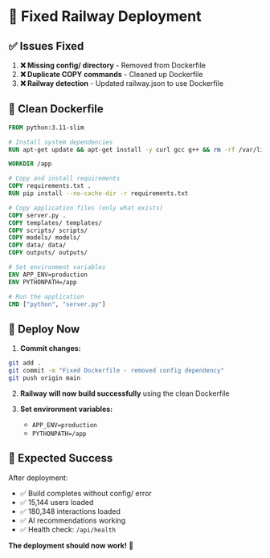 # 🔧 Fixed Railway Deployment

## ✅ Issues Fixed

1. **❌ Missing config/ directory** - Removed from Dockerfile
2. **❌ Duplicate COPY commands** - Cleaned up Dockerfile
3. **❌ Railway detection** - Updated railway.json to use Dockerfile

## 📁 Clean Dockerfile

```dockerfile
FROM python:3.11-slim

# Install system dependencies
RUN apt-get update && apt-get install -y curl gcc g++ && rm -rf /var/lib/apt/lists/*

WORKDIR /app

# Copy and install requirements
COPY requirements.txt .
RUN pip install --no-cache-dir -r requirements.txt

# Copy application files (only what exists)
COPY server.py .
COPY templates/ templates/
COPY scripts/ scripts/
COPY models/ models/
COPY data/ data/
COPY outputs/ outputs/

# Set environment variables
ENV APP_ENV=production
ENV PYTHONPATH=/app

# Run the application
CMD ["python", "server.py"]
```

## 🚂 Deploy Now

1. **Commit changes:**
```bash
git add .
git commit -m "Fixed Dockerfile - removed config dependency"
git push origin main
```

2. **Railway will now build successfully** using the clean Dockerfile

3. **Set environment variables:**
   - `APP_ENV=production`
   - `PYTHONPATH=/app`

## 🎯 Expected Success

After deployment:
- ✅ Build completes without config/ error
- ✅ 15,144 users loaded
- ✅ 180,348 interactions loaded  
- ✅ AI recommendations working
- ✅ Health check: `/api/health`

**The deployment should now work!** 🚀
